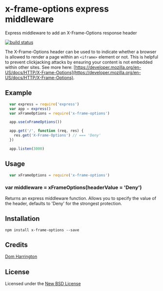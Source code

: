 # x-frame-options express middleware

Express middleware to add an X-Frame-Options response header

[![build status](https://secure.travis-ci.org/domharrington/x-frame-options.png)](http://travis-ci.org/domharrington/x-frame-options)

The X-Frame-Options header can be used to to indicate whether a browser is allowed to render a page within an `<iframe>` element or not.
This is helpful to prevent clickjacking attacks by ensuring your content is not embedded within other sites.
See more here: [https://developer.mozilla.org/en-US/docs/HTTP/X-Frame-Options](https://developer.mozilla.org/en-US/docs/HTTP/X-Frame-Options).

## Example
``` js
  var express = require('express')
  var app = express()
  var xFrameOptions = require('x-frame-options')

  app.use(xFrameOptions())

  app.get('/', function (req, res) {
    res.get('X-Frame-Options') // === 'Deny'
  })

  app.listen(3000)
```

## Usage
``` js
  var xFrameOptions = require('x-frame-options')
```

### var middleware = xFrameOptions(headerValue = 'Deny')

Returns an express middleware function. Allows you to specify the value of the header, defaults to 'Deny' for the strongest protection.

## Installation

    npm install x-frame-options --save

## Credits
[Dom Harrington](https://github.com/domharrington/)

## License
Licensed under the [New BSD License](http://opensource.org/licenses/bsd-license.php)
